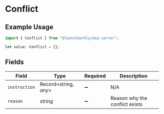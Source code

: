 # Conflict

## Example Usage

```typescript
import { Conflict } from "@launchdarkly/mcp-server";

let value: Conflict = {};
```

## Fields

| Field                          | Type                           | Required                       | Description                    |
| ------------------------------ | ------------------------------ | ------------------------------ | ------------------------------ |
| `instruction`                  | Record<string, *any*>          | :heavy_minus_sign:             | N/A                            |
| `reason`                       | *string*                       | :heavy_minus_sign:             | Reason why the conflict exists |
